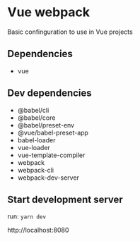 # Vue webpack
Basic confinguration to use in Vue projects

## Dependencies

* vue

## Dev dependencies

* @babel/cli
* @babel/core
* @babel/preset-env
* @vue/babel-preset-app
* babel-loader
* vue-loader
* vue-template-compiler
* webpack
* webpack-cli
* webpack-dev-server

## Start development server

run: ```yarn dev```

http://localhost:8080



